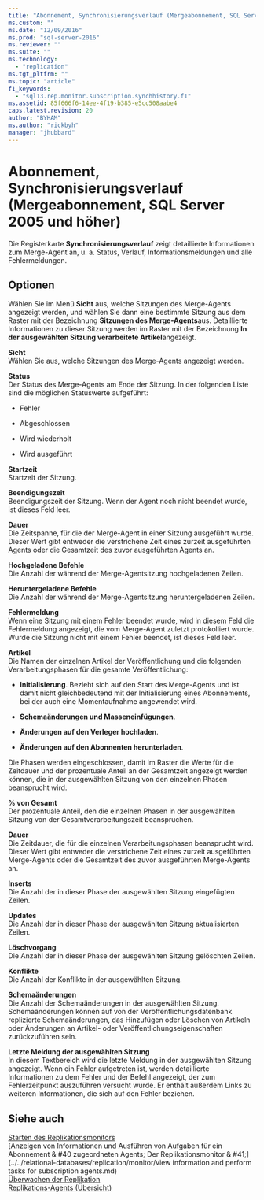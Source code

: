 ```yaml
---
title: "Abonnement, Synchronisierungsverlauf (Mergeabonnement, SQL Server 2005 und h&#246;her) | Microsoft Docs"
ms.custom: ""
ms.date: "12/09/2016"
ms.prod: "sql-server-2016"
ms.reviewer: ""
ms.suite: ""
ms.technology: 
  - "replication"
ms.tgt_pltfrm: ""
ms.topic: "article"
f1_keywords: 
  - "sql13.rep.monitor.subscription.synchhistory.f1"
ms.assetid: 85f666f6-14ee-4f19-b385-e5cc508aabe4
caps.latest.revision: 20
author: "BYHAM"
ms.author: "rickbyh"
manager: "jhubbard"
---
```

# Abonnement, Synchronisierungsverlauf (Mergeabonnement, SQL Server 2005 und h&#246;her)
  Die Registerkarte **Synchronisierungsverlauf** zeigt detaillierte Informationen zum Merge-Agent an, u. a. Status, Verlauf, Informationsmeldungen und alle Fehlermeldungen.  
  
## Optionen  
 Wählen Sie im Menü **Sicht** aus, welche Sitzungen des Merge-Agents angezeigt werden, und wählen Sie dann eine bestimmte Sitzung aus dem Raster mit der Bezeichnung **Sitzungen des Merge-Agents**aus. Detaillierte Informationen zu dieser Sitzung werden im Raster mit der Bezeichnung **In der ausgewählten Sitzung verarbeitete Artikel**angezeigt.  
  
 **Sicht**  
 Wählen Sie aus, welche Sitzungen des Merge-Agents angezeigt werden.  
  
 **Status**  
 Der Status des Merge-Agents am Ende der Sitzung. In der folgenden Liste sind die möglichen Statuswerte aufgeführt:  
  
-   Fehler  
  
-   Abgeschlossen  
  
-   Wird wiederholt  
  
-   Wird ausgeführt  
  
 **Startzeit**  
 Startzeit der Sitzung.  
  
 **Beendigungszeit**  
 Beendigungszeit der Sitzung. Wenn der Agent noch nicht beendet wurde, ist dieses Feld leer.  
  
 **Dauer**  
 Die Zeitspanne, für die der Merge-Agent in einer Sitzung ausgeführt wurde. Dieser Wert gibt entweder die verstrichene Zeit eines zurzeit ausgeführten Agents oder die Gesamtzeit des zuvor ausgeführten Agents an.  
  
 **Hochgeladene Befehle**  
 Die Anzahl der während der Merge-Agentsitzung hochgeladenen Zeilen.  
  
 **Heruntergeladene Befehle**  
 Die Anzahl der während der Merge-Agentsitzung heruntergeladenen Zeilen.  
  
 **Fehlermeldung**  
 Wenn eine Sitzung mit einem Fehler beendet wurde, wird in diesem Feld die Fehlermeldung angezeigt, die vom Merge-Agent zuletzt protokolliert wurde. Wurde die Sitzung nicht mit einem Fehler beendet, ist dieses Feld leer.  
  
 **Artikel**  
 Die Namen der einzelnen Artikel der Veröffentlichung und die folgenden Verarbeitungsphasen für die gesamte Veröffentlichung:  
  
-   **Initialisierung**. Bezieht sich auf den Start des Merge-Agents und ist damit nicht gleichbedeutend mit der Initialisierung eines Abonnements, bei der auch eine Momentaufnahme angewendet wird.  
  
-   **Schemaänderungen und Masseneinfügungen**.  
  
-   **Änderungen auf den Verleger hochladen**.  
  
-   **Änderungen auf den Abonnenten herunterladen**.  
  
 Die Phasen werden eingeschlossen, damit im Raster die Werte für die Zeitdauer und der prozentuale Anteil an der Gesamtzeit angezeigt werden können, die in der ausgewählten Sitzung von den einzelnen Phasen beansprucht wird.  
  
 **% von Gesamt**  
 Der prozentuale Anteil, den die einzelnen Phasen in der ausgewählten Sitzung von der Gesamtverarbeitungszeit beanspruchen.  
  
 **Dauer**  
 Die Zeitdauer, die für die einzelnen Verarbeitungsphasen beansprucht wird. Dieser Wert gibt entweder die verstrichene Zeit eines zurzeit ausgeführten Merge-Agents oder die Gesamtzeit des zuvor ausgeführten Merge-Agents an.  
  
 **Inserts**  
 Die Anzahl der in dieser Phase der ausgewählten Sitzung eingefügten Zeilen.  
  
 **Updates**  
 Die Anzahl der in dieser Phase der ausgewählten Sitzung aktualisierten Zeilen.  
  
 **Löschvorgang**  
 Die Anzahl der in dieser Phase der ausgewählten Sitzung gelöschten Zeilen.  
  
 **Konflikte**  
 Die Anzahl der Konflikte in der ausgewählten Sitzung.  
  
 **Schemaänderungen**  
 Die Anzahl der Schemaänderungen in der ausgewählten Sitzung. Schemaänderungen können auf von der Veröffentlichungsdatenbank replizierte Schemaänderungen, das Hinzufügen oder Löschen von Artikeln oder Änderungen an Artikel- oder Veröffentlichungseigenschaften zurückzuführen sein.  
  
 **Letzte Meldung der ausgewählten Sitzung**  
 In diesem Textbereich wird die letzte Meldung in der ausgewählten Sitzung angezeigt. Wenn ein Fehler aufgetreten ist, werden detaillierte Informationen zu dem Fehler und der Befehl angezeigt, der zum Fehlerzeitpunkt auszuführen versucht wurde. Er enthält außerdem Links zu weiteren Informationen, die sich auf den Fehler beziehen.  
  
## Siehe auch  
 [Starten des Replikationsmonitors](../../relational-databases/replication/monitor/start-the-replication-monitor.md)   
 [Anzeigen von Informationen und Ausführen von Aufgaben für ein Abonnement & #40 zugeordneten Agents; Der Replikationsmonitor & #41;](../../relational-databases/replication/monitor/view information and perform tasks for subscription agents.md)   
 [Überwachen der Replikation](../../relational-databases/replication/monitor/monitoring-replication-overview.md)   
 [Replikations-Agents (Übersicht)](../../relational-databases/replication/agents/replication-agents-overview.md)  
  
  